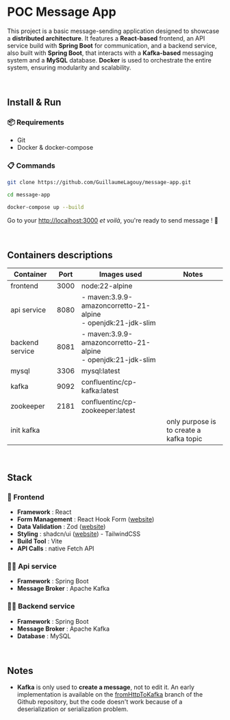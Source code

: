 # POC Message App
This project is a basic message-sending application designed to showcase a **distributed architecture**. 
It features a **React-based** frontend, an API service build with **Spring Boot** for communication, and a backend service, also built with **Spring Boot**, that interacts with a **Kafka-based** messaging system and a **MySQL** database. 
**Docker** is used to orchestrate the entire system, ensuring modularity and scalability.

<br>

## Install & Run
### 📦 Requirements
- Git
- Docker & docker-compose

### 📋 Commands
```bash
git clone https://github.com/GuillaumeLagouy/message-app.git

cd message-app

docker-compose up --build
```
Go to your [http://localhost:3000](http://localhost:3000) *et voilà*, you're ready to send message ! 🚀

<br>

## Containers descriptions
| Container | Port | Images used | Notes |
| ----------- | ----------- | ----------- |  ----------- |
| frontend | 3000 | node:22-alpine | |
| api service | 8080 | - maven:3.9.9-amazoncorretto-21-alpine <br> - openjdk:21-jdk-slim |
| backend service | 8081 | - maven:3.9.9-amazoncorretto-21-alpine <br> - openjdk:21-jdk-slim |
| mysql | 3306 | mysql:latest | |
| kafka | 9092 | confluentinc/cp-kafka:latest | |
| zookeeper | 2181 | confluentinc/cp-zookeeper:latest | |
| init kafka | | | only purpose is to create a kafka topic

<br>

## Stack

### 🍛 Frontend
- **Framework** : React
- **Form Management** : React Hook Form ([website](https://react-hook-form.com/))
- **Data Validation** : Zod ([website](https://zod.dev/))
- **Styling** : shadcn/ui ([website](https://ui.shadcn.com/)) - TailwindCSS
- **Build Tool** : Vite
- **API Calls** : native Fetch API

### 🤵‍♂️ Api service
- **Framework** : Spring Boot
- **Message Broker** : Apache Kafka

### 👨‍🍳 Backend service
- **Framework** : Spring Boot
- **Message Broker** : Apache Kafka
- **Database** : MySQL

<br>

## Notes
- **Kafka** is only used to **create a message**, not to edit it. An early implementation is available on the [fromHttpToKafka](https://github.com/GuillaumeLagouy/message-app/tree/fromHttpToKafka) branch of the Github repository, but the code doesn't work because of a deserialization or serialization problem.